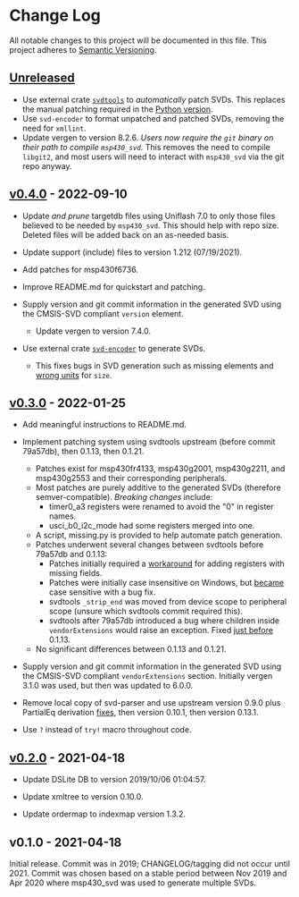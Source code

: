 # Change Log

All notable changes to this project will be documented in this file.
This project adheres to [Semantic Versioning](http://semver.org/).

## [Unreleased]
- Use external crate [`svdtools`](https://github.com/rust-embedded/svdtools)
  to _automatically_ patch SVDs. This replaces the manual patching required
  in the [Python version](https://pypi.org/project/svdtools/).
- Use `svd-encoder` to format unpatched and patched SVDs, removing the need
  for `xmllint`.
- Update vergen to version 8.2.6. _Users now require the `git` binary on their
  path to compile `msp430_svd`._ This removes the need to compile `libgit2`,
  and most users will need to interact with `msp430_svd` via the git repo
  anyway.

## [v0.4.0] - 2022-09-10
- Update _and prune_ targetdb files using Uniflash 7.0 to only those files
  believed to be needed by `msp430_svd`. This should help with repo size.
  Deleted files will be added back on an as-needed basis.

- Update support (include) files to version 1.212 (07/19/2021).

- Add patches for msp430f6736.

- Improve README.md for quickstart and patching.

- Supply version and git commit information in the generated SVD using
  the CMSIS-SVD compliant `version` element. 
  - Update vergen to version 7.4.0.

- Use external crate [`svd-encoder`](https://github.com/rust-embedded/svd/tree/master/svd-encoder)
  to generate SVDs.
  - This fixes bugs in SVD generation such as missing elements and [wrong units](https://github.com/pftbest/msp430_svd/issues/18)
    for `size`.

## [v0.3.0] - 2022-01-25
- Add meaningful instructions to README.md.

- Implement patching system using svdtools upstream (before commit 79a57db),
  then 0.1.13, then 0.1.21.
  - Patches exist for msp430fr4133, msp430g2001, msp430g2211, and msp430g2553
    and their corresponding peripherals.
  - Most patches are purely additive to the generated SVDs (therefore
    semver-compatible). _Breaking changes_ include:
    - timer0_a3 registers were renamed to avoid the "0" in register names.
    - usci_b0_i2c_mode had some registers merged into one.
  - A script, missing.py is provided to help automate patch generation.
  - Patches underwent several changes between svdtools before 79a57db
    and 0.1.13:
    - Patches initially required a [workaround](https://github.com/stm32-rs/svdtools/issues/24)
      for adding registers with missing fields.
    - Patches were initially case insensitive on Windows, but [became](https://github.com/stm32-rs/svdtools/pull/26)
      case sensitive with a bug fix.
    - svdtools `_strip_end` was moved from device scope to peripheral scope
      (unsure which svdtools commit required this).
    - svdtools after 79a57db introduced a bug where children inside
      `vendorExtensions` would raise an exception. Fixed [just before](https://github.com/stm32-rs/svdtools/pull/53)
      0.1.13.
  - No significant differences between 0.1.13 and 0.1.21.

- Supply version and git commit information in the generated SVD using
  the CMSIS-SVD compliant `vendorExtensions` section. Initially vergen 3.1.0
  was used, but then was updated to 6.0.0.

- Remove local copy of svd-parser and use upstream version 0.9.0
  plus PartialEq derivation [fixes](https://github.com/rust-embedded/svd/pull/117),
  then version 0.10.1, then version 0.13.1.

- Use `?` instead of `try!` macro throughout code.

## [v0.2.0] - 2021-04-18
- Update DSLite DB to version 2019/10/06 01:04:57.

- Update xmltree to version 0.10.0.

- Update ordermap to indexmap version 1.3.2.

## v0.1.0 - 2021-04-18
Initial release. Commit was in 2019; CHANGELOG/tagging did not occur until
2021. Commit was chosen based on a stable period between Nov 2019 and Apr 2020
where msp430_svd was used to generate multiple SVDs.

[Unreleased]: https://github.com/pftbest/msp430_svd/compare/v0.4.0...HEAD
[v0.4.0]: https://github.com/pftbest/msp430_svd/compare/v0.3.0...v0.4.0
[v0.3.0]: https://github.com/pftbest/msp430_svd/compare/v0.2.0...v0.3.0
[v0.2.0]: https://github.com/pftbest/msp430_svd/compare/v0.1.0...v0.2.0
